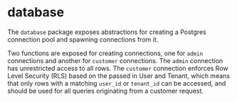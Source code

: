 # database

The `database` package exposes abstractions for creating a Postgres connection
pool and spawning connections from it.

Two functions are exposed for creating connections, one for `admin` connections
and another for `customer` connections. The `admin` connection has unrestricted
access to all rows. The `customer` connection enforces Row Level Security (RLS)
based on the passed in User and Tenant, which means that only rows with a
matching `user_id` or `tenant_id` can be accessed, and should be used for all
queries originating from a customer request.
